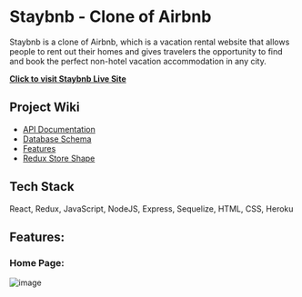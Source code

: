 # Staybnb - Clone of Airbnb 

Staybnb is a clone of Airbnb, which is a vacation rental website that allows people to rent out their homes and gives travelers the opportunity to find and book the perfect non-hotel vacation accommodation in any city. 

**[Click to visit Staybnb Live Site](https://airbnb-ming.herokuapp.com/)**

## Project Wiki

 - [API Documentation](https://github.com/EffieML/API-Airbnb/wiki/API-Documentation)
 - [Database Schema](https://github.com/EffieML/API-Airbnb/wiki/Database-Schema)
 - [Features](https://github.com/EffieML/API-Airbnb/wiki/Feature-List)
 - [Redux Store Shape](https://github.com/EffieML/API-Airbnb/wiki/Redux-Store-Shape)

## Tech Stack
React, Redux, JavaScript, NodeJS, Express, Sequelize, HTML, CSS, Heroku 

## Features:

### Home Page: 
![image](frontend/public/css/Home-Page.PNG)
